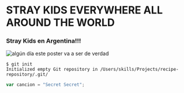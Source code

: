 # STRAY KIDS EVERYWHERE ALL AROUND THE WORLD
### Stray Kids en Argentina!!!

![algún día este poster va a ser de verdad](https://www.peticiones.ar/uploads/images/GgLTHNiW8AARTbG.jpeg)

```
$ git init
Initialized empty Git repository in /Users/skills/Projects/recipe-repository/.git/
```

``` javascript
var cancion = "Secret Secret";
```
